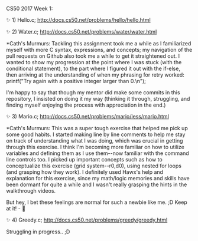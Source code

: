 
CS50 2017 Week 1:

:sparkles: 1) Hello.c;
  http://docs.cs50.net/problems/hello/hello.html
  
:sparkles: 2) Water.c; 
  http://docs.cs50.net/problems/water/water.html
  
  *Cath's Murmurs:
  Tackling this assignment took me a while as I familiarized myself with more C syntax, expressions, and concepts;
  my navigation of the pull requests on Github also took me a while to get it straightened out.
  I wanted to show my progression at the point where I was stuck (with the conditional statement), 
  to the part where I figured it out with the if-else, 
  then arriving at the understanding of when my phrasing for retry worked: 
  printf("Try again with a positive integer larger than 0.\n");
  
  I'm happy to say that though my mentor did make some commits in this repository, 
  I insisted on doing it my way (thinking it through, struggling, and finding myself enjoying the process with appreciation in the end.)
  
 :sparkles: 3) Mario.c; 
  http://docs.cs50.net/problems/mario/less/mario.html
  
  *Cath's Murmurs: 
  This was a super tough exercise that helped me pick up some good habits. I started making line by line comments to help me stay on track of understanding what I was doing, which was crucial in getting through this exercise. I think I'm becoming more familiar on how to utilize variables and defining them as I use them--now familiar with the command line controls too. I picked up important concepts such as how to conceptualize this exercise (grid system--r0,d0), using nested for loops (and grasping how they work). I definitely used Hawx's help and explanation for this exercise, since my math/logic memories and skills have been dormant for quite a while and I wasn't really grasping the hints in the walkthrough videos.
  
But hey, I bet these feelings are normal for such a newbie like me. ;D Keep at it! - :rocket: 

 :sparkles: 4) Greedy.c; 
 http://docs.cs50.net/problems/greedy/greedy.html 
 
 Struggling in progress.. ;D 
